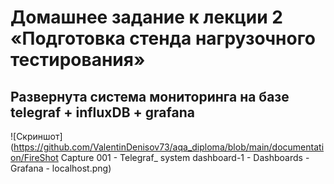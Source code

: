 # Домашнее задание к лекции 2 «Подготовка стенда нагрузочного тестирования»
## Развернута система мониторинга на базе telegraf + influxDB + grafana
![Скриншот](https://github.com/ValentinDenisov73/aqa_diploma/blob/main/documentation/FireShot Capture 001 - Telegraf_ system dashboard-1 - Dashboards - Grafana - localhost.png)